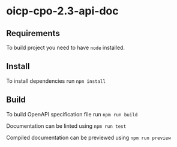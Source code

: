 # oicp-cpo-2.3-api-doc

## Requirements

To build project you need to have `node` installed.

## Install

To install dependencies run `npm install`

## Build

To build OpenAPI specification file run `npm run build`

Documentation can be linted using `npm run test`

Compiled documentation can be previewed using `npm run preview`

